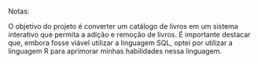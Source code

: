 Notas:

O objetivo do projeto é converter um catálogo de livros em um sistema interativo que permita a adição e remoção de livros. É importante destacar que, embora fosse viável utilizar a linguagem SQL, optei por utilizar a linguagem R para aprimorar minhas habilidades nessa linguagem.
